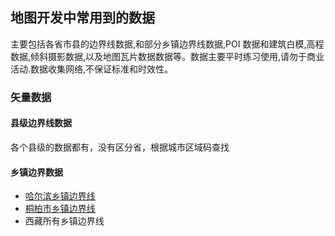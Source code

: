 ## 地图开发中常用到的数据

主要包括各省市县的边界线数据,和部分乡镇边界线数据,POI 数据和建筑白模,高程数据,倾斜摄影数据,以及地图瓦片数据数据等。数据主要平时练习使用,请勿于商业活动.数据收集网络,不保证标准和时效性。

### 矢量数据

#### 县级边界线数据

各个县级的数据都有，没有区分省，根据城市区域码查找

#### 乡镇边界数据

- [哈尔滨乡镇边界线](https://github.com/zulezhe/map-data/blob/master/%E9%83%A8%E5%88%86%E4%B9%A1%E9%95%87%E7%BA%A7%E5%88%ABgeojosn%E6%95%B0%E6%8D%AE/%E5%93%88%E5%B0%94%E6%BB%A8%E4%B9%A1%E9%95%87/230100.geojson)
- [桐柏市乡镇边界线](https://github.com/zulezhe/map-data/tree/master/%E9%83%A8%E5%88%86%E4%B9%A1%E9%95%87%E7%BA%A7%E5%88%ABgeojosn%E6%95%B0%E6%8D%AE/%E6%A1%90%E6%9F%8F%E4%B9%A1%E9%95%87)
- 西藏所有乡镇边界线
